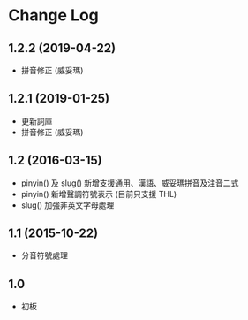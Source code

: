 # Change Log

## 1.2.2 (2019-04-22)

* 拼音修正 (威妥瑪)

## 1.2.1 (2019-01-25)

* 更新詞庫
* 拼音修正 (威妥瑪)

## 1.2 (2016-03-15)

* pinyin() 及 slug() 新增支援通用、漢語、威妥瑪拼音及注音二式
* pinyin() 新增聲調符號表示 (目前只支援 THL)
* slug() 加強非英文字母處理

## 1.1 (2015-10-22)

* 分音符號處理

## 1.0

* 初板


